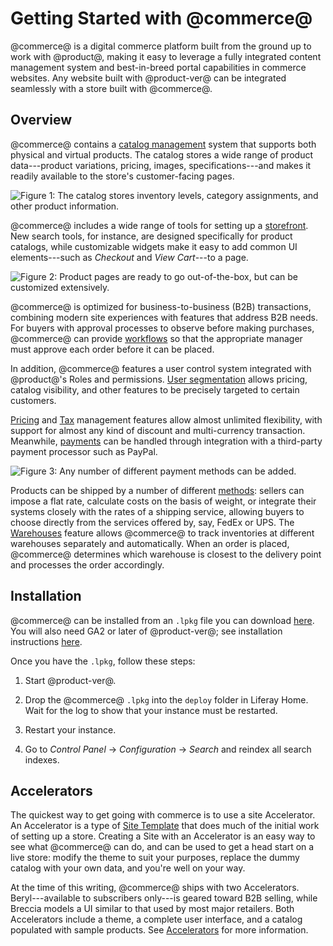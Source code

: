 # Getting Started with @commerce@ [](id=getting-started)

@commerce@ is a digital commerce platform built from the ground up to work with
@product@, making it easy to leverage a fully integrated content management
system and best-in-breed portal capabilities in commerce websites. Any website
built with @product-ver@ can be integrated seamlessly with a store built with
@commerce@.

## Overview [](id=overview)

@commerce@ contains a 
[catalog management](/web/commerce/documentation/-/knowledge_base/1-0/catalog-management)
system that supports both physical and virtual products. The catalog stores
a wide range of product data---product variations, pricing, images,
specifications---and makes it readily available to the store's customer-facing
pages.

![Figure 1: The catalog stores inventory levels, category assignments, and other product information.](../../images/catalog.png)

@commerce@ includes a wide range of tools for setting up a 
[storefront](/web/commerce/documentation/-/knowledge_base/1-0/setting-up-a-storefront).
New search tools, for instance, are designed specifically for product catalogs,
while customizable widgets make it easy to add common UI elements---such as
*Checkout* and *View Cart*---to a page.

![Figure 2: Product pages are ready to go out-of-the-box, but can be customized extensively.](../../images/breccia-product-detail.png)

@commerce@ is optimized for business-to-business (B2B) transactions, combining
modern site experiences with features that address B2B needs. For buyers with
approval processes to observe before making purchases, @commerce@ can provide
[workflows](/discover/portal/-/knowledge_base/7-1/workflow) so that the
appropriate manager must approve each order before it can be placed.

In addition, @commerce@ features a user control system integrated with
@product@'s Roles and permissions. [User
segmentation](/web/commerce/documentation/-/knowledge_base/1-0/user-segmentation)
allows pricing, catalog visibility, and other features to be precisely targeted
to certain customers. 

[Pricing](/web/commerce/documentation/-/knowledge_base/1-0/pricing) and
[Tax](/web/commerce/documentation/-/knowledge_base/1-0/taxes) management features
allow almost unlimited flexibility, with support for almost any kind of discount
and multi-currency transaction. Meanwhile, 
[payments](/web/commerce/documentation/-/knowledge_base/1-0/payment-methods)
can be handled through integration with a third-party payment processor such as PayPal.

![Figure 3: Any number of different payment methods can be added.](../../images/payment-methods.png)

Products can be shipped by a number of different
[methods](/web/commerce/documentation/-/knowledge_base/1-0/shipping-methods):
sellers can impose a flat rate, calculate costs on the basis of weight, or
integrate their systems closely with the rates of a shipping service, allowing
buyers to choose directly from the services offered by, say, FedEx or UPS.
The
[Warehouses](/web/commerce/documentation/-/knowledge_base/1-0/warehouses)
feature allows @commerce@ to track inventories at different warehouses
separately and automatically. When an order is placed, @commerce@ determines
which warehouse is closest to the delivery point and processes the order
accordingly.

## Installation [](id=installation)

@commerce@ can be installed from an `.lpkg` file you can download
[here](https://dev.liferay.com/en/web/emporio/downloads). You will also need
GA2 or later of @product-ver@; see installation instructions
[here](/discover/deployment/-/knowledge_base/7-1/deploying-product).

Once you have the `.lpkg`, follow these steps:

1.  Start @product-ver@. 

2.  Drop the @commerce@ `.lpkg` into the `deploy` folder in Liferay Home. Wait for the
    log to show that your instance must be restarted.

3.  Restart your instance.

4.  Go to *Control Panel* &rarr; *Configuration* &rarr; *Search* and reindex all
    search indexes.

## Accelerators [](id=accelerators)

The quickest way to get going with commerce is to use a site Accelerator. An 
Accelerator is a type of [Site Template]( /discover/portal/-/knowledge_base/7-1/building-sites-from-templates)
that does much of the initial work of setting up a store. Creating a Site with
an Accelerator is an easy way to see what @commerce@ can do, and can be used
to get a head start on a live store: modify the theme to suit your purposes,
replace the dummy catalog with your own data, and you're well on your way.

At the time of this writing, @commerce@ ships with two Accelerators.
Beryl---available to subscribers only---is geared toward B2B selling, while
Breccia models a UI similar to that used by most major retailers. Both
Accelerators include a theme, a complete user interface, and a catalog populated
with sample products. See 
[Accelerators](/web/commerce/documentation/-/knowledge_base/1-0/accelerators)
for more information.
